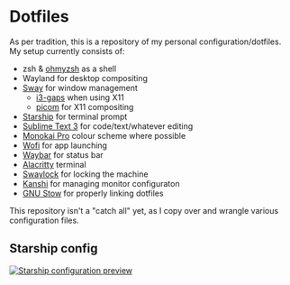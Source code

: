 Dotfiles
===

As per tradition, this is a repository of my personal configuration/dotfiles.
My setup currently consists of:

* zsh & [ohmyzsh](https://github.com/ohmyzsh/ohmyzsh) as a shell
* Wayland for desktop compositing
* [Sway](https://github.com/swaywm/sway) for window management
  * [i3-gaps](https://github.com/Airblader/i3) when using X11
  * [picom](https://github.com/yshui/picom) for X11 compositing
* [Starship](https://starship.rs/) for terminal prompt
* [Sublime Text 3](https://www.sublimetext.com) for code/text/whatever editing
* [Monokai Pro](https://monokai.pro) colour scheme where possible
* [Wofi](https://hg.sr.ht/~scoopta/wofi) for app launching
* [Waybar](https://github.com/Alexays/Waybar) for status bar
* [Alacritty](https://github.com/alacritty/alacritty) terminal
* [Swaylock](https://github.com/swaywm/swaylock) for locking the machine
* [Kanshi](https://github.com/emersion/kanshi) for managing monitor 
configuraton
* [GNU Stow](https://www.gnu.org/software/stow/) for properly linking dotfiles

This repository isn't a "catch all" yet, as I copy over and wrangle various
configuration files.


## Starship config

[![Starship configuration preview](https://imgur.com/Y1wKQH9.png)](https://imgur.com/Y1wKQH9.png)
